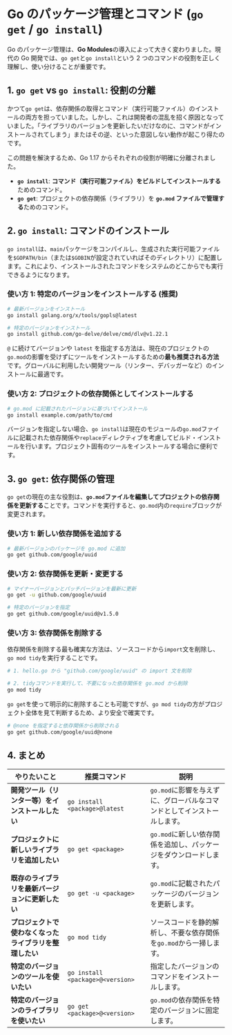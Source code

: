 # Go のパッケージ管理とコマンド (`go get` / `go install`)

Go のパッケージ管理は、**Go Modules**の導入によって大きく変わりました。現代の Go 開発では、`go get`と`go install`という 2 つのコマンドの役割を正しく理解し、使い分けることが重要です。

## 1. `go get` vs `go install`: 役割の分離

かつて`go get`は、依存関係の取得とコマンド（実行可能ファイル）のインストールの両方を担っていました。しかし、これは開発者の混乱を招く原因となっていました。「ライブラリのバージョンを更新したいだけなのに、コマンドがインストールされてしまう」またはその逆、といった意図しない動作が起こり得たのです。

この問題を解決するため、Go 1.17 からそれぞれの役割が明確に分離されました。

- **`go install`**: **コマンド（実行可能ファイル）をビルドしてインストールする**ためのコマンド。
- **`go get`**: プロジェクトの依存関係（ライブラリ）を **`go.mod` ファイルで管理する**ためのコマンド。

## 2. `go install`: コマンドのインストール

`go install`は、`main`パッケージをコンパイルし、生成された実行可能ファイルを`$GOPATH/bin`（または`$GOBIN`が設定されていればそのディレクトリ）に配置します。これにより、インストールされたコマンドをシステムのどこからでも実行できるようになります。

### 使い方 1: 特定のバージョンをインストールする (推奨)

```sh
# 最新バージョンをインストール
go install golang.org/x/tools/gopls@latest

# 特定のバージョンをインストール
go install github.com/go-delve/delve/cmd/dlv@v1.22.1
```

`@` に続けてバージョンや `latest` を指定する方法は、現在のプロジェクトの`go.mod`の影響を受けずにツールをインストールするための**最も推奨される方法**です。グローバルに利用したい開発ツール（リンター、デバッガーなど）のインストールに最適です。

### 使い方 2: プロジェクトの依存関係としてインストールする

```sh
# go.mod に記載されたバージョンに基づいてインストール
go install example.com/path/to/cmd
```

バージョンを指定しない場合、`go install`は現在のモジュールの`go.mod`ファイルに記載された依存関係や`replace`ディレクティブを考慮してビルド・インストールを行います。プロジェクト固有のツールをインストールする場合に便利です。

## 3. `go get`: 依存関係の管理

`go get`の現在の主な役割は、**`go.mod`ファイルを編集してプロジェクトの依存関係を更新する**ことです。コマンドを実行すると、`go.mod`内の`require`ブロックが変更されます。

### 使い方 1: 新しい依存関係を追加する

```sh
# 最新バージョンのパッケージを go.mod に追加
go get github.com/google/uuid
```

### 使い方 2: 依存関係を更新・変更する

```sh
# マイナーバージョンとパッチバージョンを最新に更新
go get -u github.com/google/uuid

# 特定のバージョンを指定
go get github.com/google/uuid@v1.5.0
```

### 使い方 3: 依存関係を削除する

依存関係を削除する最も確実な方法は、ソースコードから`import`文を削除し、`go mod tidy`を実行することです。

```sh
# 1. hello.go から "github.com/google/uuid" の import 文を削除

# 2. tidyコマンドを実行して、不要になった依存関係を go.mod から削除
go mod tidy
```

`go get`を使って明示的に削除することも可能ですが、`go mod tidy`の方がプロジェクト全体を見て判断するため、より安全で確実です。

```sh
# @none を指定すると依存関係から削除される
go get github.com/google/uuid@none
```

## 4. まとめ

| やりたいこと                                           | 推奨コマンド                     | 説明                                                                     |
| ------------------------------------------------------ | -------------------------------- | ------------------------------------------------------------------------ |
| **開発ツール（リンター等）をインストールしたい**       | `go install <package>@latest`    | `go.mod`に影響を与えずに、グローバルなコマンドとしてインストールします。 |
| **プロジェクトに新しいライブラリを追加したい**         | `go get <package>`               | `go.mod`に新しい依存関係を追加し、パッケージをダウンロードします。       |
| **既存のライブラリを最新バージョンに更新したい**       | `go get -u <package>`            | `go.mod`に記載されたパッケージのバージョンを更新します。                 |
| **プロジェクトで使わなくなったライブラリを整理したい** | `go mod tidy`                    | ソースコードを静的解析し、不要な依存関係を`go.mod`から一掃します。       |
| **特定のバージョンのツールを使いたい**                 | `go install <package>@<version>` | 指定したバージョンのコマンドをインストールします。                       |
| **特定のバージョンのライブラリを使いたい**             | `go get <package>@<version>`     | `go.mod`の依存関係を特定のバージョンに固定します。                       |
